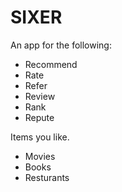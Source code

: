 # SIXER
An app for the following:
* Recommend
* Rate
* Refer
* Review
* Rank
* Repute

Items you like.
* Movies
* Books
* Resturants

